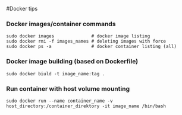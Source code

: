 #Docker tips

### Docker images/container commands
```
sudo docker images              # docker image listing
sudo docker rmi -f images_names # deleting images with force
sudo docker ps -a               # docker container listing (all)
```
### Docker image building (based on Dockerfile)
```
sudo docker biuld -t image_name:tag .
```
### Run container with host volume mounting
```
sudo docker run --name container_name -v host_directory:/container_direktory -it image_name /bin/bash
```
